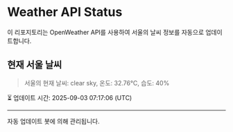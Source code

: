 
# Weather API Status

이 리포지토리는 OpenWeather API를 사용하여 서울의 날씨 정보를 자동으로 업데이트합니다.

## 현재 서울 날씨
> 서울의 현재 날씨: clear sky, 온도: 32.76°C, 습도: 40%

⏳ 업데이트 시간: 2025-09-03 07:17:06 (UTC)

---
자동 업데이트 봇에 의해 관리됩니다.
